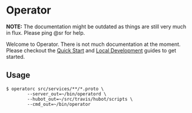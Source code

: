 Operator
========

**NOTE:** The documentation might be outdated as things are still very much in
flux. Please ping @sr for help.

Welcome to Operator. There is not much documentation at the moment. Please
checkout the [Quick Start](/doc/quick-start.md) and [Local Development][lo]
guides to get started.

[lo]: /doc/local-development.md

## Usage

```
$ operatorc src/services/**/*.proto \
        --server_out=~/bin/operatord \
        --hubot_out=~/src/travis/hubot/scripts \
        --cmd_out=~/bin/operator
```
